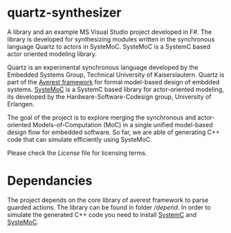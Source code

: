 # quartz-synthesizer

A library and an example MS Visual Studio project developed in F#. The library is developed for synthesizing modules written in the synchronous language Quartz to actors in SysteMoC. SysteMoC is a SystemC based actor oriented modeling library.

Quartz is an experimental synchronous language developed by the Embedded Systems Group, Technical University of Kaiserslautern. Quartz is part of the [Averest framework](http://www.averest.org/)  for formal model-based design of embdded systems. [SysteMoC](https://www12.informatik.uni-erlangen.de/research/scd/systemoc.phphttps://www12.informatik.uni-erlangen.de/research/scd/systemoc.php) is a SystemC based library for actor-oriented modeling, its developed by the Hardware-Software-Codesign group, University of Erlangen.

The goal of the project is to explore merging the synchronous and actor-oriented Models-of-Computation (MoC) in a single unified model-based design flow for embedded software. So far, we are able of generating C++ code that can simulate efficiently using SysteMoC.

Please check the *License* file for licensing terms.

# Dependancies

The project depends on the core library of averest framework to parse guarded actions. The library can be found in folder  */depend*. In order to simulate the generated C++ code you need to install [SystemC](http://accellera.org/downloads/standards/systemc) and [SysteMoC](https://www12.informatik.uni-erlangen.de/research/scd/systemoc.phphttps://www12.informatik.uni-erlangen.de/research/scd/systemoc.php).
